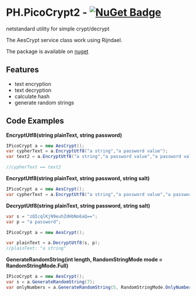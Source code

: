 # PH.PicoCrypt2 - [![NuGet Badge](https://buildstats.info/nuget/PH.PicoCrypt2)](https://www.nuget.org/packages/PH.PicoCrypt2/)
netstandard utility for simple crypt/decrypt 

The AesCrypt service class work using Rijndael.

The package is available on  [nuget](https://www.nuget.org/packages/PH.PicoCrypt2) 

## Features

- text encryption
- text decryption
- calculate hash
- generate random strings

## Code Examples

**EncryptUtf8(string plainText, string password)**
```c#
IPicoCrypt a = new AesCrypt();
var cypherText = a.EncryptUtf8("a string","a password value");
var text2 = a.EncryptUtf8("a string","a password value","a password value");

//cypherText == text2 
```


**EncryptUtf8(string plainText, string password, string salt)**
```c#
IPicoCrypt a = new AesCrypt();
var cypherText = a.EncryptUtf8("a string","a password value","a password salt");
```


**DecryptUtf8(string plainText, string password, string salt)**
```c#
var s = "zQIcqlKjN9euhZdHbNo6aQ==";
var p = "a password";

IPicoCrypt a = new AesCrypt();

var plainText = a.DecryptUtf8(s, p);
//plainText: "a string"
```

**GenerateRandomString(int length, RandomStringMode mode = RandomStringMode.Full)**
```c#
IPicoCrypt a = new AesCrypt();
var s = a.GenerateRandomString(7);
var onlyNumbers = a.GenerateRandomString(5, RandomStringMode.OnlyNumbers);

```

